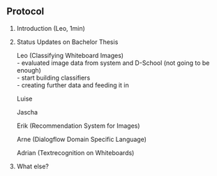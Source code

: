 ## Protocol

1. Introduction (Leo, 1min)  

2. Status Updates on Bachelor Thesis  

    Leo (Classifying Whiteboard Images)  
        - evaluated image data from system and D-School (not going to be enough)  
        - start building classifiers  
        - creating further data and feeding it in  
    
    Luise  
    
    Jascha  
    
    Erik (Recommendation System for Images)  
    
    Arne (Dialogflow Domain Specific Language)  
    
    Adrian (Textrecognition on Whiteboards)  

3. What else?  


